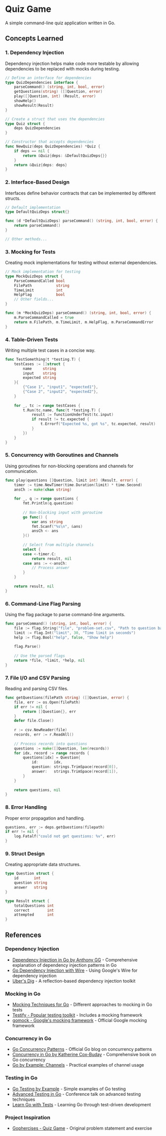 # Quiz Game

A simple command-line quiz application written in Go.

## Concepts Learned

### 1. Dependency Injection

Dependency injection helps make code more testable by allowing dependencies to be replaced with mocks during testing.

```go
// Define an interface for dependencies
type QuizDependencies interface {
    parseCommand() (string, int, bool, error)
    getQuestions(string) ([]Question, error)
    play([]Question, int) (Result, error)
    showHelp()
    showResult(Result)
}

// Create a struct that uses the dependencies
type Quiz struct {
    deps QuizDependencies
}

// Constructor that accepts dependencies
func NewQuiz(deps QuizDependencies) *Quiz {
    if deps == nil {
        return &Quiz{deps: &DefaultQuizDeps{}}
    }
    return &Quiz{deps: deps}
}
```

### 2. Interface-Based Design

Interfaces define behavior contracts that can be implemented by different structs.

```go
// Default implementation
type DefaultQuizDeps struct{}

func (d *DefaultQuizDeps) parseCommand() (string, int, bool, error) {
    return parseCommand()
}

// Other methods...
```

### 3. Mocking for Tests

Creating mock implementations for testing without external dependencies.

```go
// Mock implementation for testing
type MockQuizDeps struct {
    ParseCommandCalled bool
    FilePath           string
    TimeLimit          int
    HelpFlag           bool
    // Other fields...
}

func (m *MockQuizDeps) parseCommand() (string, int, bool, error) {
    m.ParseCommandCalled = true
    return m.FilePath, m.TimeLimit, m.HelpFlag, m.ParseCommandError
}
```

### 4. Table-Driven Tests

Writing multiple test cases in a concise way.

```go
func TestSomething(t *testing.T) {
    testCases := []struct {
        name     string
        input    string
        expected string
    }{
        {"Case 1", "input1", "expected1"},
        {"Case 2", "input2", "expected2"},
    }
    
    for _, tc := range testCases {
        t.Run(tc.name, func(t *testing.T) {
            result := functionUnderTest(tc.input)
            if result != tc.expected {
                t.Errorf("Expected %s, got %s", tc.expected, result)
            }
        })
    }
}
```

### 5. Concurrency with Goroutines and Channels

Using goroutines for non-blocking operations and channels for communication.

```go
func play(questions []Question, limit int) (Result, error) {
    timer := time.NewTimer(time.Duration(limit) * time.Second)
    ansCh := make(chan string)
    
    for _, q := range questions {
        fmt.Println(q.question)
        
        // Non-blocking input with goroutine
        go func() {
            var ans string
            fmt.Scanf("%s\n", &ans)
            ansCh <- ans
        }()
        
        // Select from multiple channels
        select {
        case <-timer.C:
            return result, nil
        case ans := <-ansCh:
            // Process answer
        }
    }
    
    return result, nil
}
```

### 6. Command-Line Flag Parsing

Using the flag package to parse command-line arguments.

```go
func parseCommand() (string, int, bool, error) {
    file := flag.String("file", "problem-set.csv", "Path to question bank")
    limit := flag.Int("limit", 30, "Time limit in seconds")
    help := flag.Bool("help", false, "Show help")
    
    flag.Parse()
    
    // Use the parsed flags
    return *file, *limit, *help, nil
}
```

### 7. File I/O and CSV Parsing

Reading and parsing CSV files.

```go
func getQuestions(filePath string) ([]Question, error) {
    file, err := os.Open(filePath)
    if err != nil {
        return []Question{}, err
    }
    defer file.Close()
    
    r := csv.NewReader(file)
    records, err := r.ReadAll()
    
    // Process records into questions
    questions := make([]Question, len(records))
    for idx, record := range records {
        questions[idx] = Question{
            id:       idx,
            question: strings.TrimSpace(record[0]),
            answer:   strings.TrimSpace(record[1]),
        }
    }
    
    return questions, nil
}
```

### 8. Error Handling

Proper error propagation and handling.

```go
questions, err := deps.getQuestions(filepath)
if err != nil {
    log.Fatalf("could not get questions: %v", err)
}
```

### 9. Struct Design

Creating appropriate data structures.

```go
type Question struct {
    id       int
    question string
    answer   string
}

type Result struct {
    totalQuestions int
    correct        int
    attempted      int
}
```

## References

### Dependency Injection

- [Dependency Injection in Go by Anthony GG](https://youtu.be/UX4XjxWcDB4?si=8e8eGfqnepikNQ9E) - Comprehensive explanation of dependency injection patterns in Go
- [Go Dependency Injection with Wire](https://blog.drewolson.org/go-dependency-injection-with-wire) - Using Google's Wire for dependency injection
- [Uber's Dig](https://github.com/uber-go/dig) - A reflection-based dependency injection toolkit

### Mocking in Go

- [Mocking Techniques for Go](https://www.myhatchpad.com/insight/mocking-techniques-for-go/) - Different approaches to mocking in Go tests
- [Testify - Popular testing toolkit](https://github.com/stretchr/testify) - Includes a mocking framework
- [gomock - Google's mocking framework](https://github.com/golang/mock) - Official Google mocking framework

### Concurrency in Go

- [Go Concurrency Patterns](https://blog.golang.org/concurrency-patterns) - Official Go blog on concurrency patterns
- [Concurrency in Go by Katherine Cox-Buday](https://www.oreilly.com/library/view/concurrency-in-go/9781491941294/) - Comprehensive book on Go concurrency
- [Go by Example: Channels](https://gobyexample.com/channels) - Practical examples of channel usage

### Testing in Go

- [Go Testing by Example](https://gobyexample.com/testing) - Simple examples of Go testing
- [Advanced Testing in Go](https://www.youtube.com/watch?v=yszygk1cpEc) - Conference talk on advanced testing techniques
- [Learn Go with Tests](https://github.com/quii/learn-go-with-tests) - Learning Go through test-driven development

### Project Inspiration

- [Gophercises - Quiz Game](https://courses.calhoun.io/lessons/les_goph_01) - Original problem statement and exercise
